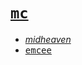 # [`mc`](index.html)

* [<i>midheaven</i>](https://webmural.com/mc/#seene)
* [<samp>emcee</samp>](https://webmural.com/mc/#samba)
